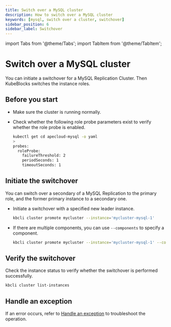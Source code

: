 ```yaml
---
title: Switch over a MySQL cluster
description: How to switch over a MySQL cluster
keywords: [mysql, switch over a cluster, switchover]
sidebar_position: 6
sidebar_label: Switchover
---
```


import Tabs from '@theme/Tabs';
import TabItem from '@theme/TabItem';

# Switch over a MySQL cluster

You can initiate a switchover for a MySQL Replication Cluster. Then KubeBlocks switches the instance roles.

## Before you start

* Make sure the cluster is running normally.
* Check whether the following role probe parameters exist to verify whether the role probe is enabled.

   ```bash
   kubectl get cd apecloud-mysql -o yaml
   >
   probes:
     roleProbe:
       failureThreshold: 2
       periodSeconds: 1
       timeoutSeconds: 1
   ```

## Initiate the switchover

You can switch over a secondary of a MySQL Replication to the primary role, and the former primary instance to a secondary one.

* Initiate a switchover with a specified new leader instance.

    ```bash
    kbcli cluster promote mycluster --instance='mycluster-mysql-1'
    ```

* If there are multiple components, you can use `--components` to specify a component.

    ```bash
    kbcli cluster promote mycluster --instance='mycluster-mysql-1' --components='apecloud-mysql'
    ```

## Verify the switchover

Check the instance status to verify whether the switchover is performed successfully.

```bash
kbcli cluster list-instances
```

## Handle an exception

If an error occurs, refer to [Handle an exception](./../../handle-an-exception/handle-a-cluster-exception.md) to troubleshoot the operation.
